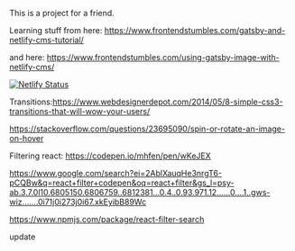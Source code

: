 This is a project for a friend.

Learning stuff from here:
https://www.frontendstumbles.com/gatsby-and-netlify-cms-tutorial/

and here:
https://www.frontendstumbles.com/using-gatsby-image-with-netlify-cms/

[![Netlify Status](https://api.netlify.com/api/v1/badges/1dc21b04-c224-43be-bffd-f2be14123d46/deploy-status)](https://app.netlify.com/sites/bp-tattoo-scene/deploys)


Transitions:https://www.webdesignerdepot.com/2014/05/8-simple-css3-transitions-that-will-wow-your-users/

https://stackoverflow.com/questions/23695090/spin-or-rotate-an-image-on-hover

Filtering react: 
https://codepen.io/mhfen/pen/wKeJEX

https://www.google.com/search?ei=2AblXauqHe3nrgT6-pCQBw&q=react+filter+codepen&oq=react+filter&gs_l=psy-ab.3.7.0l10.6805150.6806759..6812381...0.4..0.93.971.12......0....1..gws-wiz.......0i71j0i273j0i67.xkEyibB89Wc

https://www.npmjs.com/package/react-filter-search

update
